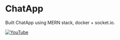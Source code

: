 # ChatApp
Built ChatApp using MERN stack, docker + socket.io.

[![YouTube](http://i.ytimg.com/vi/ntKkVrQqBYY/hqdefault.jpg)](https://www.youtube.com/watch?v=ntKkVrQqBYY)
